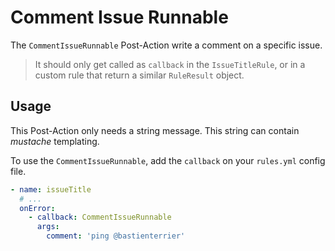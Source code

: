 # Comment Issue Runnable

The `CommentIssueRunnable` Post-Action write a comment on a specific issue.

> It should only get called as `callback` in the `IssueTitleRule`, or in a custom rule that return a similar `RuleResult` object.

## Usage

This Post-Action only needs a string message. This string can contain _mustache_ templating.

To use the `CommentIssueRunnable`, add the `callback` on your `rules.yml` config file.

```yaml
- name: issueTitle
  # ...
  onError:
    - callback: CommentIssueRunnable
      args:
        comment: 'ping @bastienterrier'
```
